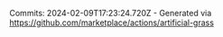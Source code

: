 Commits: 2024-02-09T17:23:24.720Z - Generated via https://github.com/marketplace/actions/artificial-grass
<br>

